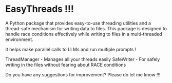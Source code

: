 # EasyThreads !!!

A Python package that provides easy-to-use threading utilities and a thread-safe mechanism for writing data to files. 
This package is designed to handle race conditions effectively while writing to files in a multi-threaded environment.

It helps make parallel calls to LLMs and run multiple prompts !

ThreadManager - Manages all your threads easily
SafeWriter - For safely writing in the files without fearing about RACE conditions


Do you have any suggestions for improvement?
Please do let me know !!!
